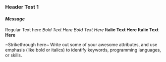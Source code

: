 ### Header Test 1
#### *Message*
Regular Text here
*Bold Text Here*
_Bold Text Here_
**Italic Text Here**
__Italic Text Here__

~Strikethrough here~
Write out some of your awesome attributes, and use emphasis (like bold or italics) to identify keywords, programming languages, or skills. 
